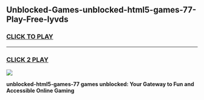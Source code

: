 
## Unblocked-Games-unblocked-html5-games-77-Play-Free-lyvds
<h3>
<a href="https://premium76.site?title=unblocked-html5-games-77&ref=18A1">CLICK TO PLAY</a></h3>
<hr>

<h3>
<a href="https://premium76.site?title=unblocked-html5-games-77&ref=18A1">CLICK 2 PLAY</a>
  
</h3>

<a href="https://premium76.site?title=unblocked-html5-games-77&ref=18A1"><img src="https://clearcache.store/games.png"></a>


**unblocked-html5-games-77 games unblocked: Your Gateway to Fun and Accessible Online Gaming**
